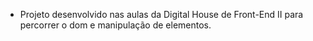 - Projeto desenvolvido nas aulas da Digital House de Front-End II para percorrer o dom e manipulação de elementos. 
